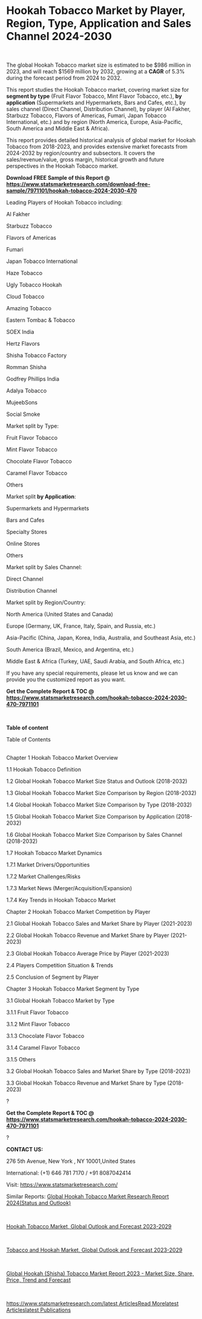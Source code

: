 <h1>Hookah Tobacco Market by Player, Region, Type, Application and Sales Channel 2024-2030</h1><br/><p>The global Hookah Tobacco market size is estimated to be $986 million in 2023, and will reach $1569 million by 2032, growing at a <strong>CAGR</strong> of 5.3% during the forecast period from 2024 to 2032.</p>
 
 
 
 <p>This report studies the Hookah Tobacco market, covering market size for <strong>segment by type</strong> (Fruit Flavor Tobacco, Mint Flavor Tobacco, etc.), <strong>by application</strong> (Supermarkets and Hypermarkets, Bars and Cafes, etc.), by sales channel (Direct Channel, Distribution Channel), by player (Al Fakher, Starbuzz Tobacco, Flavors of Americas, Fumari, Japan Tobacco International, etc.) and by region (North America, Europe, Asia-Pacific, South America and Middle East & Africa).</p>
 
 
 
 <p>This report provides detailed historical analysis of global market for Hookah Tobacco from 2018-2023, and provides extensive market forecasts from 2024-2032 by region/country and subsectors. It covers the sales/revenue/value, gross margin, historical growth and future perspectives in the Hookah Tobacco market.</p>
 
 
 
 <p><strong>Download FREE Sample of this Report @ <a href="https://www.statsmarketresearch.com/download-free-sample/7971101/hookah-tobacco-2024-2030-470">https://www.statsmarketresearch.com/download-free-sample/7971101/hookah-tobacco-2024-2030-470</a></strong></p>
 
 
 
 <p>Leading Players of Hookah Tobacco including:</p>
 
 
 
 <p>Al Fakher</p>
 
 
 
 <p>Starbuzz Tobacco</p>
 
 
 
 <p>Flavors of Americas</p>
 
 
 
 <p>Fumari</p>
 
 
 
 <p>Japan Tobacco International</p>
 
 
 
 <p>Haze Tobacco</p>
 
 
 
 <p>Ugly Tobacco Hookah</p>
 
 
 
 <p>Cloud Tobacco</p>
 
 
 
 <p>Amazing Tobacco</p>
 
 
 
 <p>Eastern Tombac & Tobacco</p>
 
 
 
 <p>SOEX India</p>
 
 
 
 <p>Hertz Flavors</p>
 
 
 
 <p>Shisha Tobacco Factory</p>
 
 
 
 <p>Romman Shisha</p>
 
 
 
 <p>Godfrey Phillips India</p>
 
 
 
 <p>Adalya Tobacco</p>
 
 
 
 <p>MujeebSons</p>
 
 
 
 <p>Social Smoke</p>
 
 
 
 <p>Market split by Type:</p>
 
 
 
 <p>Fruit Flavor Tobacco</p>
 
 
 
 <p>Mint Flavor Tobacco</p>
 
 
 
 <p>Chocolate Flavor Tobacco</p>
 
 
 
 <p>Caramel Flavor Tobacco</p>
 
 
 
 <p>Others</p>
 
 
 
 <p>Market split <strong>by Application</strong>:</p>
 
 
 
 <p>Supermarkets and Hypermarkets</p>
 
 
 
 <p>Bars and Cafes</p>
 
 
 
 <p>Specialty Stores</p>
 
 
 
 <p>Online Stores</p>
 
 
 
 <p>Others</p>
 
 
 
 <p>Market split by Sales Channel:</p>
 
 
 
 <p>Direct Channel</p>
 
 
 
 <p>Distribution Channel</p>
 
 
 
 <p>Market split by Region/Country:</p>
 
 
 
 <p>North America (United States and Canada)</p>
 
 
 
 <p>Europe (Germany, UK, France, Italy, Spain, and Russia, etc.)</p>
 
 
 
 <p>Asia-Pacific (China, Japan, Korea, India, Australia, and Southeast Asia, etc.)</p>
 
 
 
 <p>South America (Brazil, Mexico, and Argentina, etc.)</p>
 
 
 
 <p>Middle East & Africa (Turkey, UAE, Saudi Arabia, and South Africa, etc.)</p>
 
 
 
 <p>If you have any special requirements, please let us know and we can provide you the customized report as you want.</p>
 
 
 
 <div><b>Get the Complete Report & TOC @ <a href="https://www.statsmarketresearch.com/hookah-tobacco-2024-2030-470-7971101">https://www.statsmarketresearch.com/hookah-tobacco-2024-2030-470-7971101</a></b></div>
 
 
 
 <p><br />
 
 <b>Table of content</b></p>
 
 
 
 <p>Table of Contents<br />
 
 <br />
 
 Chapter 1 Hookah Tobacco Market Overview<br />
 
 1.1 Hookah Tobacco Definition<br />
 
 1.2 Global Hookah Tobacco Market Size Status and Outlook (2018-2032)<br />
 
 1.3 Global Hookah Tobacco Market Size Comparison by Region (2018-2032)<br />
 
 1.4 Global Hookah Tobacco Market Size Comparison by Type (2018-2032)<br />
 
 1.5 Global Hookah Tobacco Market Size Comparison by Application (2018-2032)<br />
 
 1.6 Global Hookah Tobacco Market Size Comparison by Sales Channel (2018-2032)<br />
 
 1.7 Hookah Tobacco Market Dynamics<br />
 
 1.7.1 Market Drivers/Opportunities<br />
 
 1.7.2 Market Challenges/Risks<br />
 
 1.7.3 Market News (Merger/Acquisition/Expansion)<br />
 
 1.7.4 Key Trends in Hookah Tobacco Market<br />
 
 Chapter 2 Hookah Tobacco Market Competition by Player<br />
 
 2.1 Global Hookah Tobacco Sales and Market Share by Player (2021-2023)<br />
 
 2.2 Global Hookah Tobacco Revenue and Market Share by Player (2021-2023)<br />
 
 2.3 Global Hookah Tobacco Average Price by Player (2021-2023)<br />
 
 2.4 Players Competition Situation & Trends<br />
 
 2.5 Conclusion of Segment by Player<br />
 
 Chapter 3 Hookah Tobacco Market Segment by Type<br />
 
 3.1 Global Hookah Tobacco Market by Type<br />
 
 3.1.1 Fruit Flavor Tobacco<br />
 
 3.1.2 Mint Flavor Tobacco<br />
 
 3.1.3 Chocolate Flavor Tobacco<br />
 
 3.1.4 Caramel Flavor Tobacco<br />
 
 3.1.5 Others<br />
 
 3.2 Global Hookah Tobacco Sales and Market Share by Type (2018-2023)<br />
 
 3.3 Global Hookah Tobacco Revenue and Market Share by Type (2018-2023)<br />
 
 ? </p>
 
 
 
 <div><b>Get the Complete Report & TOC @ <a href="https://www.statsmarketresearch.com/hookah-tobacco-2024-2030-470-7971101">https://www.statsmarketresearch.com/hookah-tobacco-2024-2030-470-7971101</a></b></div>
 
 
 
 <p>? </p>
 
 
 
 <p><b>CONTACT US:</b><br />
 
 276 5th Avenue, New York , NY 10001,United States<br />
 
 International: (+1) 646 781 7170 / +91 8087042414<br />
 
 Visit: <a href="https://www.statsmarketresearch.com/">https://www.statsmarketresearch.com/</a><br />
 
 Similar Reports: <a href="https://www.statsmarketresearch.com/hookah-tobacco-2024-2030-470-7971101">Global Hookah Tobacco Market Research Report 2024(Status and Outlook)</a><br />
 
 <br />
 
 <a href="https://www.statsmarketresearch.com/hookah-tobacco-2024-2030-470-7971101">Hookah Tobacco Market, Global Outlook and Forecast 2023-2029</a><br />
 
 <br />
 
 <a href="https://www.statsmarketresearch.com/hookah-tobacco-2024-2030-470-7971101">Tobacco and Hookah Market, Global Outlook and Forecast 2023-2029</a><br />
 
 <br />
 
 <a href="https://www.statsmarketresearch.com/hookah-tobacco-2024-2030-470-7971101">Global Hookah (Shisha) Tobacco Market Report 2023 - Market Size, Share, Price, Trend and Forecast</a><br />
 
 <br />
 
 <a href="https://gyeongbokgung.com">https://www.statsmarketresearch.com/</a><a href="https://hallyeomaritime.com">latest Articles</a><a href="https://jingwansa.com">Read More</a><a href="https://nguoiviet.jp/">latest Articles</a><a href="https://www.intelmarketresearch.com/">latest Publications</a></p>